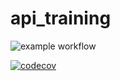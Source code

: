 # api_training

![example workflow](https://github.com/clementlebas/api_training/actions/workflows/build.yml/badge.svg)

[![codecov](https://codecov.io/gh/clementlebas/api_training/branch/main/graph/badge.svg?token=83L2QGGCGU)](https://codecov.io/gh/clementlebas/api_training)